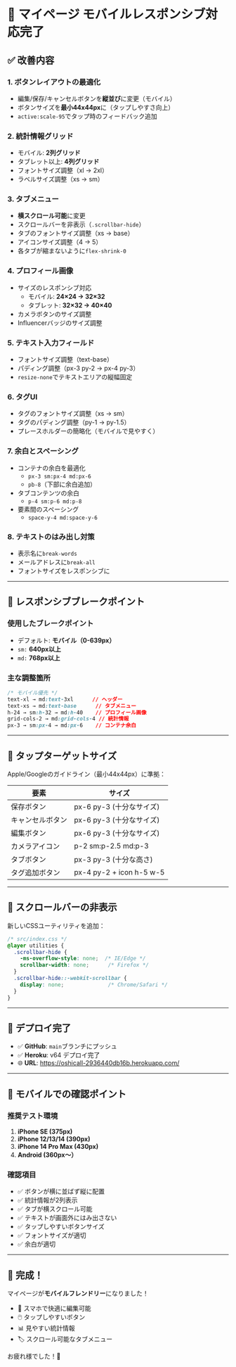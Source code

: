 # 📱 マイページ モバイルレスポンシブ対応完了

## ✅ 改善内容

### 1. **ボタンレイアウトの最適化**
- 編集/保存/キャンセルボタンを**縦並び**に変更（モバイル）
- ボタンサイズを**最小44x44px**に（タップしやすさ向上）
- `active:scale-95`でタップ時のフィードバック追加

### 2. **統計情報グリッド**
- モバイル: **2列グリッド**
- タブレット以上: **4列グリッド**
- フォントサイズ調整（xl → 2xl）
- ラベルサイズ調整（xs → sm）

### 3. **タブメニュー**
- **横スクロール可能**に変更
- スクロールバーを非表示（`.scrollbar-hide`）
- タブのフォントサイズ調整（xs → base）
- アイコンサイズ調整（4 → 5）
- 各タブが縮まないように`flex-shrink-0`

### 4. **プロフィール画像**
- サイズのレスポンシブ対応
  - モバイル: **24×24 → 32×32**
  - タブレット: **32×32 → 40×40**
- カメラボタンのサイズ調整
- Influencerバッジのサイズ調整

### 5. **テキスト入力フィールド**
- フォントサイズ調整（text-base）
- パディング調整（px-3 py-2 → px-4 py-3）
- `resize-none`でテキストエリアの縦幅固定

### 6. **タグUI**
- タグのフォントサイズ調整（xs → sm）
- タグのパディング調整（py-1 → py-1.5）
- プレースホルダーの簡略化（モバイルで見やすく）

### 7. **余白とスペーシング**
- コンテナの余白を最適化
  - `px-3 sm:px-4 md:px-6`
  - `pb-8`（下部に余白追加）
- タブコンテンツの余白
  - `p-4 sm:p-6 md:p-8`
- 要素間のスペーシング
  - `space-y-4 md:space-y-6`

### 8. **テキストのはみ出し対策**
- 表示名に`break-words`
- メールアドレスに`break-all`
- フォントサイズをレスポンシブに

---

## 🎨 レスポンシブブレークポイント

### 使用したブレークポイント
- デフォルト: **モバイル（0-639px）**
- `sm:` **640px以上**
- `md:` **768px以上**

### 主な調整箇所
```css
/* モバイル優先 */
text-xl → md:text-3xl      // ヘッダー
text-xs → md:text-base      // タブメニュー
h-24 → sm:h-32 → md:h-40    // プロフィール画像
grid-cols-2 → md:grid-cols-4 // 統計情報
px-3 → sm:px-4 → md:px-6    // コンテナ余白
```

---

## 📏 タップターゲットサイズ

Apple/Googleのガイドライン（最小44x44px）に準拠：

| 要素 | サイズ |
|------|--------|
| 保存ボタン | px-6 py-3 (十分なサイズ) |
| キャンセルボタン | px-6 py-3 (十分なサイズ) |
| 編集ボタン | px-6 py-3 (十分なサイズ) |
| カメラアイコン | p-2 sm:p-2.5 md:p-3 |
| タブボタン | px-3 py-3 (十分な高さ) |
| タグ追加ボタン | px-4 py-2 + icon h-5 w-5 |

---

## 🎯 スクロールバーの非表示

新しいCSSユーティリティを追加：

```css
/* src/index.css */
@layer utilities {
  .scrollbar-hide {
    -ms-overflow-style: none;  /* IE/Edge */
    scrollbar-width: none;      /* Firefox */
  }
  .scrollbar-hide::-webkit-scrollbar {
    display: none;              /* Chrome/Safari */
  }
}
```

---

## 🚀 デプロイ完了

- ✅ **GitHub**: `main`ブランチにプッシュ
- ✅ **Heroku**: v64 デプロイ完了
- 🌐 **URL**: https://oshicall-2936440db16b.herokuapp.com/

---

## 📱 モバイルでの確認ポイント

### 推奨テスト環境
1. **iPhone SE (375px)**
2. **iPhone 12/13/14 (390px)**
3. **iPhone 14 Pro Max (430px)**
4. **Android (360px〜）**

### 確認項目
- ✅ ボタンが横に並ばず縦に配置
- ✅ 統計情報が2列表示
- ✅ タブが横スクロール可能
- ✅ テキストが画面外にはみ出さない
- ✅ タップしやすいボタンサイズ
- ✅ フォントサイズが適切
- ✅ 余白が適切

---

## 🎊 完成！

マイページが**モバイルフレンドリー**になりました！

- 📱 スマホで快適に編集可能
- 🖱️ タップしやすいボタン
- 📊 見やすい統計情報
- 🏷️ スクロール可能なタブメニュー

お疲れ様でした！🚀


